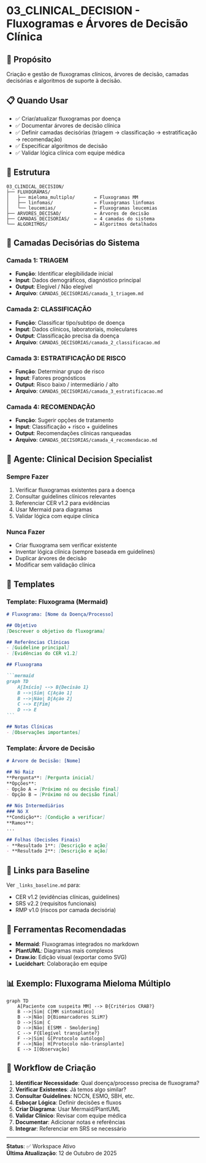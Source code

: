 # 03_CLINICAL_DECISION - Fluxogramas e Árvores de Decisão Clínica

## 🎯 Propósito
Criação e gestão de fluxogramas clínicos, árvores de decisão, camadas decisórias e algoritmos de suporte à decisão.

## 📋 Quando Usar
- ✅ Criar/atualizar fluxogramas por doença
- ✅ Documentar árvores de decisão clínica
- ✅ Definir camadas decisórias (triagem → classificação → estratificação → recomendação)
- ✅ Especificar algoritmos de decisão
- ✅ Validar lógica clínica com equipe médica

## 📂 Estrutura
```
03_CLINICAL_DECISION/
├── FLUXOGRAMAS/
│   ├── mieloma_multiplo/       ← Fluxogramas MM
│   ├── linfomas/               ← Fluxogramas linfomas
│   └── leucemias/              ← Fluxogramas leucemias
├── ARVORES_DECISAO/            ← Árvores de decisão
├── CAMADAS_DECISORIAS/         ← 4 camadas do sistema
└── ALGORITMOS/                 ← Algoritmos detalhados
```

## 🎯 Camadas Decisórias do Sistema

### Camada 1: TRIAGEM
- **Função**: Identificar elegibilidade inicial
- **Input**: Dados demográficos, diagnóstico principal
- **Output**: Elegível / Não elegível
- **Arquivo**: `CAMADAS_DECISORIAS/camada_1_triagem.md`

### Camada 2: CLASSIFICAÇÃO
- **Função**: Classificar tipo/subtipo de doença
- **Input**: Dados clínicos, laboratoriais, moleculares
- **Output**: Classificação precisa da doença
- **Arquivo**: `CAMADAS_DECISORIAS/camada_2_classificacao.md`

### Camada 3: ESTRATIFICAÇÃO DE RISCO
- **Função**: Determinar grupo de risco
- **Input**: Fatores prognósticos
- **Output**: Risco baixo / intermediário / alto
- **Arquivo**: `CAMADAS_DECISORIAS/camada_3_estratificacao.md`

### Camada 4: RECOMENDAÇÃO
- **Função**: Sugerir opções de tratamento
- **Input**: Classificação + risco + guidelines
- **Output**: Recomendações clínicas ranqueadas
- **Arquivo**: `CAMADAS_DECISORIAS/camada_4_recomendacao.md`

## 🤖 Agente: Clinical Decision Specialist

### Sempre Fazer
1. Verificar fluxogramas existentes para a doença
2. Consultar guidelines clínicos relevantes
3. Referenciar CER v1.2 para evidências
4. Usar Mermaid para diagramas
5. Validar lógica com equipe clínica

### Nunca Fazer
- Criar fluxograma sem verificar existente
- Inventar lógica clínica (sempre baseada em guidelines)
- Duplicar árvores de decisão
- Modificar sem validação clínica

## 📝 Templates

### Template: Fluxograma (Mermaid)
````markdown
# Fluxograma: [Nome da Doença/Processo]

## Objetivo
[Descrever o objetivo do fluxograma]

## Referências Clínicas
- [Guideline principal]
- [Evidências do CER v1.2]

## Fluxograma

```mermaid
graph TD
    A[Início] --> B{Decisão 1}
    B -->|Sim| C[Ação 1]
    B -->|Não| D[Ação 2]
    C --> E[Fim]
    D --> E
```

## Notas Clínicas
- [Observações importantes]
````

### Template: Árvore de Decisão
```markdown
# Árvore de Decisão: [Nome]

## Nó Raiz
**Pergunta**: [Pergunta inicial]
**Opções**:
- Opção A → [Próximo nó ou decisão final]
- Opção B → [Próximo nó ou decisão final]

## Nós Intermediários
### Nó X
**Condição**: [Condição a verificar]
**Ramos**:
...

## Folhas (Decisões Finais)
- **Resultado 1**: [Descrição e ação]
- **Resultado 2**: [Descrição e ação]
```

## 🔗 Links para Baseline
Ver `_links_baseline.md` para:
- CER v1.2 (evidências clínicas, guidelines)
- SRS v2.2 (requisitos funcionais)
- RMP v1.0 (riscos por camada decisória)

## 🎨 Ferramentas Recomendadas
- **Mermaid**: Fluxogramas integrados no markdown
- **PlantUML**: Diagramas mais complexos
- **Draw.io**: Edição visual (exportar como SVG)
- **Lucidchart**: Colaboração em equipe

## 📊 Exemplo: Fluxograma Mieloma Múltiplo

```mermaid
graph TD
    A[Paciente com suspeita MM] --> B{Critérios CRAB?}
    B -->|Sim| C[MM sintomático]
    B -->|Não| D{Biomarcadores SLiM?}
    D -->|Sim| C
    D -->|Não| E[SMM - Smoldering]
    C --> F{Elegível transplante?}
    F -->|Sim| G[Protocolo autólogo]
    F -->|Não| H[Protocolo não-transplante]
    E --> I[Observação]
```

## 🔄 Workflow de Criação

1. **Identificar Necessidade**: Qual doença/processo precisa de fluxograma?
2. **Verificar Existentes**: Já temos algo similar?
3. **Consultar Guidelines**: NCCN, ESMO, SBH, etc.
4. **Esboçar Lógica**: Definir decisões e fluxos
5. **Criar Diagrama**: Usar Mermaid/PlantUML
6. **Validar Clínico**: Revisar com equipe médica
7. **Documentar**: Adicionar notas e referências
8. **Integrar**: Referenciar em SRS se necessário

---
**Status**: ✅ Workspace Ativo  
**Última Atualização**: 12 de Outubro de 2025

